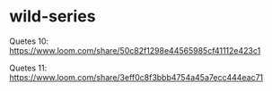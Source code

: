 # wild-series
Quetes 10:
https://www.loom.com/share/50c82f1298e44565985cf41112e423c1

Quetes 11:
https://www.loom.com/share/3eff0c8f3bbb4754a45a7ecc444eac71
